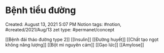 # Bệnh tiểu đường

Created: August 13, 2021 5:07 PM
Notion tags: #notion, #created/2021/Aug/13
zet type: #permanet/concept


[[Bệnh đái tháo đường type 2]]
[[Insulin]]
[[Đường huyết]]
[[Chất tạo ngọt không năng lượng]]
[[Bột mì nguyên cám]]
[[Gạo lức]]
[[Amylose]]